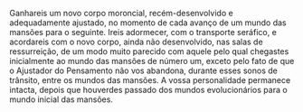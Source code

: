 ﻿Ganhareis um novo corpo moroncial, recém-desenvolvido e adequadamente ajustado, no momento de cada avanço de um mundo das mansões para o seguinte. Ireis adormecer, com o transporte seráfico, e acordareis com o novo corpo, ainda não desenvolvido, nas salas de ressurreição, de um modo muito parecido com aquele pelo qual chegastes inicialmente ao mundo das mansões de número um, exceto pelo fato de que o Ajustador do Pensamento não vos abandona, durante esses sonos de trânsito, entre os mundos das mansões. A vossa personalidade permanece intacta, depois que houverdes passado dos mundos evolucionários para o mundo inicial das mansões.